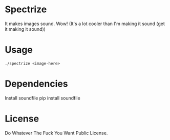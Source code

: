 # Spectrize
It makes images sound. Wow! (It's a lot cooler than I'm making it sound (get it making it sound))

# Usage
    ./spectrize <image-here>

# Dependencies
Install soundfile
    pip install soundfile

# License
Do Whatever The Fuck You Want Public License.